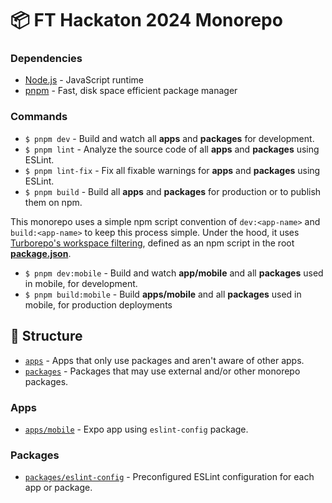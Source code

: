 # 📦 FT Hackaton 2024 Monorepo

### Dependencies

- [Node.js](https://nodejs.org/en/download/) - JavaScript runtime
- [pnpm](https://pnpm.io/installation) - Fast, disk space efficient package manager

### Commands

- `$ pnpm dev` - Build and watch all **apps** and **packages** for development.
- `$ pnpm lint` - Analyze the source code of all **apps** and **packages** using ESLint.
- `$ pnpm lint-fix` - Fix all fixable warnings for **apps** and **packages** using ESLint.
- `$ pnpm build` - Build all **apps** and **packages** for production or to publish them on npm.

This monorepo uses a simple npm script convention of `dev:<app-name>` and `build:<app-name>` to keep this process simple. Under the hood, it uses [Turborepo's workspace filtering](https://turbo.build/repo/docs/core-concepts/monorepos/filtering), defined as an npm script in the root [**package.json**](./package.json).

- `$ pnpm dev:mobile` - Build and watch **app/mobile** and all **packages** used in mobile, for development.
- `$ pnpm build:mobile` - Build **apps/mobile** and all **packages** used in mobile, for production deployments

## 📁 Structure

- [`apps`](./apps) - Apps that only use packages and aren't aware of other apps.
- [`packages`](./packages) - Packages that may use external and/or other monorepo packages.

### Apps

- [`apps/mobile`](./apps/mobile) - Expo app using `eslint-config` package.

### Packages

- [`packages/eslint-config`](./packages/eslint-config) - Preconfigured ESLint configuration for each app or package.

<!-- ## 👷 Workflows

- [`build`](./.github/workflows/build.yml) - Starts the EAS builds for **apps/mobile** using the given profile.
- [`preview`](./.github/workflows/preview.yml) - Publishes apps to a PR-specific release channel and adds a QR code to that PR.
- [`test`](./.github/workflows/test.yml) - Ensures that the apps and packages are healthy on multiple OSs.

### Composite workflows

- [`setup-monorepo`](./.github/actions/setup-monorepo/action.yml) - Reusable composite workflow to setup the monorepo in GitHub Actions. -->
